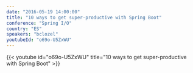 ```yaml
---
date: "2016-05-19 14:00:00"
title: "10 ways to get super-productive with Spring Boot"
conference: "Spring I/O"
country: "ES"
speakers: "bclozel"
youtubeId: "o69o-U5ZxWU"
---
```


{{< youtube id="o69o-U5ZxWU" title="10 ways to get super-productive with Spring Boot" >}} 
